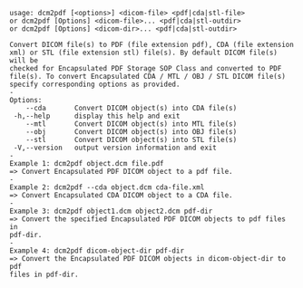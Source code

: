     usage: dcm2pdf [<options>] <dicom-file> <pdf|cda|stl-file>
    or dcm2pdf [Options] <dicom-file>... <pdf|cda|stl-outdir>
    or dcm2pdf [Options] <dicom-dir>... <pdf|cda|stl-outdir>
    
    Convert DICOM file(s) to PDF (file extension pdf), CDA (file extension
    xml) or STL (file extension stl) file(s). By default DICOM file(s) will be
    checked for Encapsulated PDF Storage SOP Class and converted to PDF
    file(s). To convert Encapsulated CDA / MTL / OBJ / STL DICOM file(s)
    specify corresponding options as provided.
    -
    Options:
        --cda       Convert DICOM object(s) into CDA file(s)
     -h,--help      display this help and exit
        --mtl       Convert DICOM object(s) into MTL file(s)
        --obj       Convert DICOM object(s) into OBJ file(s)
        --stl       Convert DICOM object(s) into STL file(s)
     -V,--version   output version information and exit
    -
    Example 1: dcm2pdf object.dcm file.pdf
    => Convert Encapsulated PDF DICOM object to a pdf file.
    -
    Example 2: dcm2pdf --cda object.dcm cda-file.xml
    => Convert Encapsulated CDA DICOM object to a CDA file.
    -
    Example 3: dcm2pdf object1.dcm object2.dcm pdf-dir
    => Convert the specified Encapsulated PDF DICOM objects to pdf files in
    pdf-dir.
    -
    Example 4: dcm2pdf dicom-object-dir pdf-dir
    => Convert the Encapsulated PDF DICOM objects in dicom-object-dir to pdf
    files in pdf-dir.